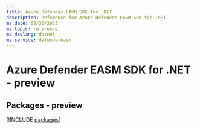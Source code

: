 ```yaml
---
title: Azure Defender EASM SDK for .NET
description: Reference for Azure Defender EASM SDK for .NET
ms.date: 05/30/2025
ms.topic: reference
ms.devlang: dotnet
ms.service: defendereasm
---
```

# Azure Defender EASM SDK for .NET - preview
## Packages - preview
[!INCLUDE [packages](defender-easm-index.md)]